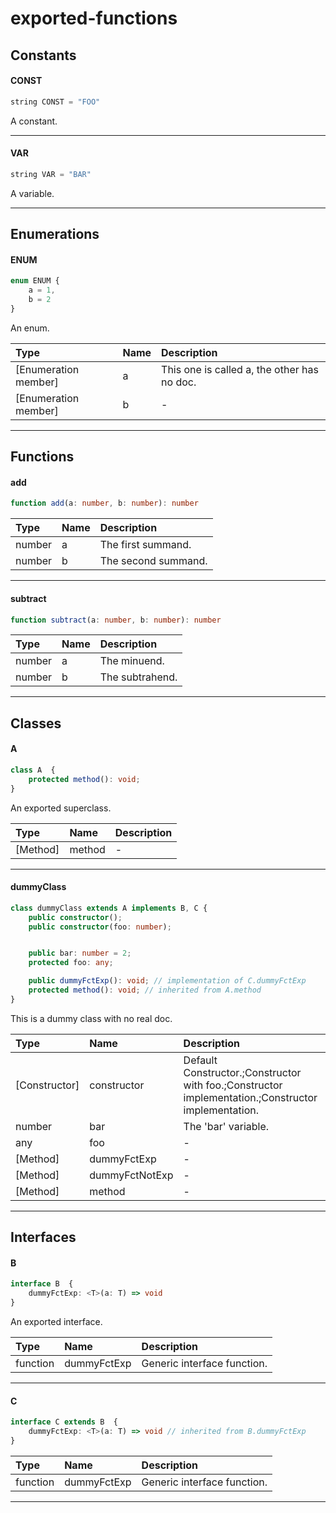 # exported-functions

## Constants

#### CONST

```typescript
string CONST = "FOO"
```

A constant.

---
#### VAR

```typescript
string VAR = "BAR"
```

A variable.

---


## Enumerations

#### ENUM
```typescript
enum ENUM {
    a = 1,
    b = 2
}
```

An enum.

Type | Name | Description
:--- | :--- | :----------
[Enumeration member] | a | This one is called a, the other has no doc.
[Enumeration member] | b | -

---


## Functions

#### add
```typescript
function add(a: number, b: number): number
```



Type | Name | Description
:--- | :--- | :----------
number | a | The first summand.
number | b | The second summand.

---
#### subtract
```typescript
function subtract(a: number, b: number): number
```



Type | Name | Description
:--- | :--- | :----------
number | a | The minuend.
number | b | The subtrahend.

---


## Classes

#### A

```typescript
class A  {
    protected method(): void;
}
```

An exported superclass.

Type | Name | Description
:--- | :--- | :----------
[Method] | method | -

---
#### dummyClass

```typescript
class dummyClass extends A implements B, C {
    public constructor();
    public constructor(foo: number);


    public bar: number = 2;
    protected foo: any;

    public dummyFctExp(): void; // implementation of C.dummyFctExp
    protected method(): void; // inherited from A.method
}
```

This is a dummy class with no real doc.

Type | Name | Description
:--- | :--- | :----------
[Constructor] | constructor | Default Constructor.;Constructor with foo.;Constructor implementation.;Constructor implementation.
number | bar | The 'bar' variable.
any | foo | -
[Method] | dummyFctExp | -
[Method] | dummyFctNotExp | -
[Method] | method | -

---


## Interfaces

#### B

```typescript
interface B  {
    dummyFctExp: <T>(a: T) => void
}
```

An exported interface.

Type | Name | Description
:--- | :--- | :----------
function | dummyFctExp | Generic interface function.

---
#### C

```typescript
interface C extends B  {
    dummyFctExp: <T>(a: T) => void // inherited from B.dummyFctExp
}
```



Type | Name | Description
:--- | :--- | :----------
function | dummyFctExp | Generic interface function.

---

